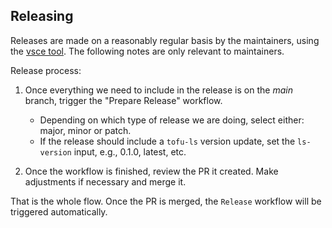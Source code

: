 ## Releasing

Releases are made on a reasonably regular basis by the maintainers, using the [vsce tool](https://github.com/microsoft/vscode-vsce). The following notes are only relevant to maintainers.

Release process:

1. Once everything we need to include in the release is on the _main_ branch, trigger the "Prepare Release" workflow.

   - Depending on which type of release we are doing, select either: major, minor or patch.
   - If the release should include a `tofu-ls` version update, set the `ls-version` input, e.g., 0.1.0, latest, etc.

1. Once the workflow is finished, review the PR it created. Make adjustments if necessary and merge it.

That is the whole flow. Once the PR is merged, the `Release` workflow will be triggered automatically.

